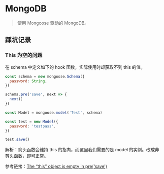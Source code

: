 # MongoDB

> 使用 Mongoose 驱动的 MongoDB。

## 踩坑记录

### This 为空的问题

在 schema 中定义如下的 hook 函数，实际使用时却获取不到 this 的值。

```js
const schema = new mongoose.Schema({
  password: String,
})

schema.pre('save', next => {
  next()
})

const Model = mongoose.model('Test', schema)

const test = new Model({
  password: 'testpass',
})

test.save()
```

解析：箭头函数会维持 this 的指向，而这里我们需要的是 model 的实例。改成非剪头函数，即可正常。

参考链接：[The “this” object is empty in pre('save')](https://stackoverflow.com/questions/39166700/the-this-object-is-empty-in-presave)
